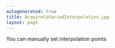 ```yaml
---
autogenerated: true
title: AcquireCoVariedInterpolation.jpg
layout: page
---
```


You can manually set interpolation points
